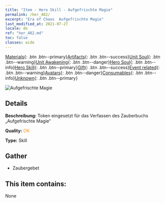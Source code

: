 ```yaml
---
title: "Item - Hero Skill - Aufgefrischte Magie"
permalink: /her_482/
excerpt: "Era of Chaos  Aufgefrischte Magie"
last_modified_at: 2021-07-27
locale: de
ref: "her_482.md"
toc: false
classes: wide
---
```

 [Materials](/ItemsDE/){: .btn .btn--primary}[Artifacts](/ItemsDE/Artifacts/){: .btn .btn--success}[Unit Soul](/ItemsDE/UnitSoul/){: .btn .btn--warning}[Unit Awakening](/ItemsDE/UnitAwakening/){: .btn .btn--danger}[Hero Soul](/ItemsDE/HeroSoul/){: .btn .btn--info}[Hero Skill](/ItemsDE/HeroSkill/){: .btn .btn--primary}[Gift](/ItemsDE/Gift/){: .btn .btn--success}[Event related](/ItemsDE/Events/){: .btn .btn--warning}[Avatars](/ItemsDE/Avatars/){: .btn .btn--danger}[Consumables](/ItemsDE/Consumables/){: .btn .btn--info}[Unknown](/ItemsDE/Unknown/){: .btn .btn--primary}

 ![Aufgefrischte Magie](/images/t/ps_falichongying.png)

## Details
 **Beschreibung:** Token eingesetzt für das Verfassen des Zauberbuchs „Aufgefrischte Magie“

 **Quality:** <span style="color: #FF8C00">OK</span>

 **Type:** Skill

## Gather

*    Zaubergebet 

## This item contains:

  None

